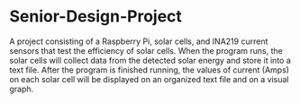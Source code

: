 # Senior-Design-Project
A project consisting of a Raspberry Pi, solar cells, and INA219 current sensors that test the efficiency of solar cells.
When the program runs, the solar cells will collect data from the detected solar energy and store it into a text file.
After the program is finished running, the values of current (Amps) on each solar cell will be displayed on an organized text file and on a visual graph.
